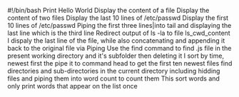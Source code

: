 #!/bin/bash
Print Hello World
Display the content of a file
Display the content of two files
Display the last 10 lines of /etc/passwd
Display the first 10 lines of /etc/passwd
Piping the first three lines|into tail and displaying the last line which is the third line
Redirect output of ls -la to file ls_cwd_content
I dispaly the last line of the file, while also concatenating and appending it back to the original file via Piping
Use the find command to find .js file in the present working directory and it's subfolder then deleting it
I sort by time, newest first the pipe it to command head to get the first ten newest files
find directories and sub-directories in the current directory including hidding files and piping them into word count to count them
This sort words and only print words that appear on the list once
